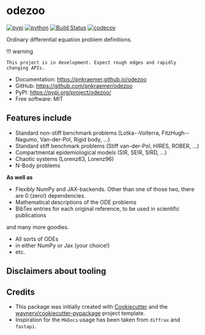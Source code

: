 # odezoo


[![pypi](https://img.shields.io/pypi/v/odezoo.svg)](https://pypi.org/project/odezoo/)
[![python](https://img.shields.io/pypi/pyversions/odezoo.svg)](https://pypi.org/project/odezoo/)
[![Build Status](https://github.com/pnkraemer/odezoo/actions/workflows/dev.yml/badge.svg)](https://github.com/pnkraemer/odezoo/actions/workflows/dev.yml)
[![codecov](https://codecov.io/gh/pnkraemer/odezoo/branch/main/graphs/badge.svg)](https://codecov.io/github/pnkraemer/odezoo)



Ordinary differential equation problem definitions.

!!! warning

    This project is in development. Expect rough edges and rapidly changing APIs.


* Documentation: <https://pnkraemer.github.io/odezoo>
* GitHub: <https://github.com/pnkraemer/odezoo>
* PyPI: <https://pypi.org/project/odezoo/>
* Free software: MIT



## Features include

* Standard non-stiff benchmark problems (Lotka--Volterra, FitzHugh--Nagumo, Van-der-Pol, Rigid body, ...)
* Standard stiff benchmark problems (Stiff van-der-Pol, HIRES, ROBER, ...)
* Compartmental epidemiological models (SIR, SEIR, SIRD, ...)
* Chaotic systems (Lorenz63, Lorenz96)
* N-Body problems


**As well as**

* Flexibly NumPy and JAX-backends. Other than one of those two, there are 0 (zero!) dependencies.
* Mathematical descriptions of the ODE problems
* BibTex entries for each original reference, to be used in scientific publications

and many more goodies.

* All sorts of ODEs
* in either NumPy or Jax (your choice!)
* etc.


## Disclaimers about tooling



## Credits

* This package was initially created with [Cookiecutter](https://github.com/audreyr/cookiecutter) and the [waynerv/cookiecutter-pypackage](https://github.com/waynerv/cookiecutter-pypackage) project template.
* Inspiration for the ``MkDocs`` usage has been taken from ``diffrax`` and ``fastapi``.
